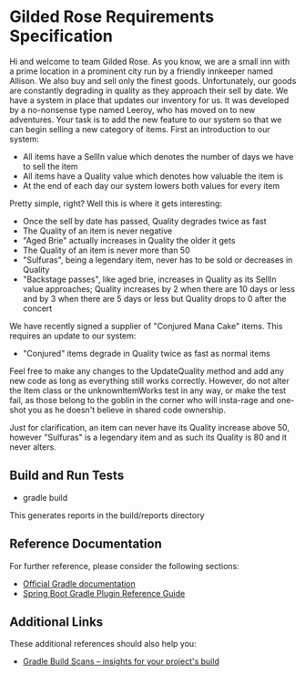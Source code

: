# Gilded Rose Requirements Specification

Hi and welcome to team Gilded Rose. As you know, we are a small inn with a prime location in a
prominent city run by a friendly innkeeper named Allison. We also buy and sell only the finest goods.
Unfortunately, our goods are constantly degrading in quality as they approach their sell by date. We
have a system in place that updates our inventory for us. It was developed by a no-nonsense type named
Leeroy, who has moved on to new adventures. Your task is to add the new feature to our system so that
we can begin selling a new category of items. First an introduction to our system:

- All items have a SellIn value which denotes the number of days we have to sell the item
- All items have a Quality value which denotes how valuable the item is
- At the end of each day our system lowers both values for every item

Pretty simple, right? Well this is where it gets interesting:

- Once the sell by date has passed, Quality degrades twice as fast
- The Quality of an item is never negative
- "Aged Brie" actually increases in Quality the older it gets
- The Quality of an item is never more than 50
- "Sulfuras", being a legendary item, never has to be sold or decreases in Quality
- "Backstage passes", like aged brie, increases in Quality as its SellIn value approaches;
  Quality increases by 2 when there are 10 days or less and by 3 when there are 5 days or less
  but Quality drops to 0 after the concert

We have recently signed a supplier of "Conjured Mana Cake" items. This requires an update to our system:

- "Conjured" items degrade in Quality twice as fast as normal items

Feel free to make any changes to the UpdateQuality method and add any new code as long as everything
still works correctly. However, do not alter the Item class or the unknownItemWorks test in any way,
or make the test fail, as those belong to the goblin in the corner who will insta-rage and one-shot you
as he doesn't believe in shared code ownership.

Just for clarification, an item can never have its Quality increase above 50, however "Sulfuras" is a
legendary item and as such its Quality is 80 and it never alters.

## Build and Run Tests

- gradle build

This generates reports in the build/reports directory

## Reference Documentation

For further reference, please consider the following sections:

- [Official Gradle documentation](https://docs.gradle.org)
- [Spring Boot Gradle Plugin Reference Guide](https://docs.spring.io/spring-boot/docs/2.2.6.RELEASE/gradle-plugin/reference/html/)

## Additional Links

These additional references should also help you:

- [Gradle Build Scans – insights for your project's build](https://scans.gradle.com#gradle)

